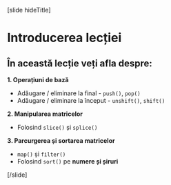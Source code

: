 [slide hideTitle]
# Introducerea lecției


## În această lecție veți afla despre:

**1. Operațiuni de bază**

- Adăugare / eliminare la final - `push()`, `pop()`
- Adăugare / eliminare la început - `unshift()`, `shift()`

**2. Manipularea matricelor**

- Folosind `slice()` și `splice()`

**3. Parcurgerea și sortarea matricelor**

- `map()` și `filter()`
- Folosind `sort()` pe **numere și șiruri**

[/slide]